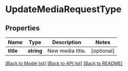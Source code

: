 # UpdateMediaRequestType

## Properties
Name | Type | Description | Notes
------------ | ------------- | ------------- | -------------
**title** | **string** | New media title. | [optional] 

[[Back to Model list]](../README.md#documentation-for-models) [[Back to API list]](../README.md#documentation-for-api-endpoints) [[Back to README]](../README.md)


